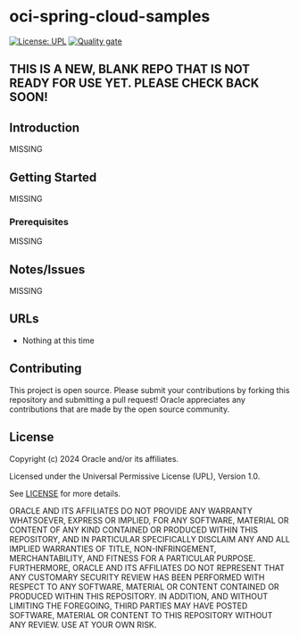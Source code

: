 # oci-spring-cloud-samples

[![License: UPL](https://img.shields.io/badge/license-UPL-green)](https://img.shields.io/badge/license-UPL-green) [![Quality gate](https://sonarcloud.io/api/project_badges/quality_gate?project=oracle-devrel_oci-spring-cloud-samples)](https://sonarcloud.io/dashboard?id=oracle-devrel_oci-spring-cloud-samples)

## THIS IS A NEW, BLANK REPO THAT IS NOT READY FOR USE YET.  PLEASE CHECK BACK SOON!

## Introduction
MISSING

## Getting Started
MISSING

### Prerequisites
MISSING

## Notes/Issues
MISSING

## URLs
* Nothing at this time

## Contributing
This project is open source.  Please submit your contributions by forking this repository and submitting a pull request!  Oracle appreciates any contributions that are made by the open source community.

## License
Copyright (c) 2024 Oracle and/or its affiliates.

Licensed under the Universal Permissive License (UPL), Version 1.0.

See [LICENSE](LICENSE) for more details.

ORACLE AND ITS AFFILIATES DO NOT PROVIDE ANY WARRANTY WHATSOEVER, EXPRESS OR IMPLIED, FOR ANY SOFTWARE, MATERIAL OR CONTENT OF ANY KIND CONTAINED OR PRODUCED WITHIN THIS REPOSITORY, AND IN PARTICULAR SPECIFICALLY DISCLAIM ANY AND ALL IMPLIED WARRANTIES OF TITLE, NON-INFRINGEMENT, MERCHANTABILITY, AND FITNESS FOR A PARTICULAR PURPOSE.  FURTHERMORE, ORACLE AND ITS AFFILIATES DO NOT REPRESENT THAT ANY CUSTOMARY SECURITY REVIEW HAS BEEN PERFORMED WITH RESPECT TO ANY SOFTWARE, MATERIAL OR CONTENT CONTAINED OR PRODUCED WITHIN THIS REPOSITORY. IN ADDITION, AND WITHOUT LIMITING THE FOREGOING, THIRD PARTIES MAY HAVE POSTED SOFTWARE, MATERIAL OR CONTENT TO THIS REPOSITORY WITHOUT ANY REVIEW. USE AT YOUR OWN RISK. 